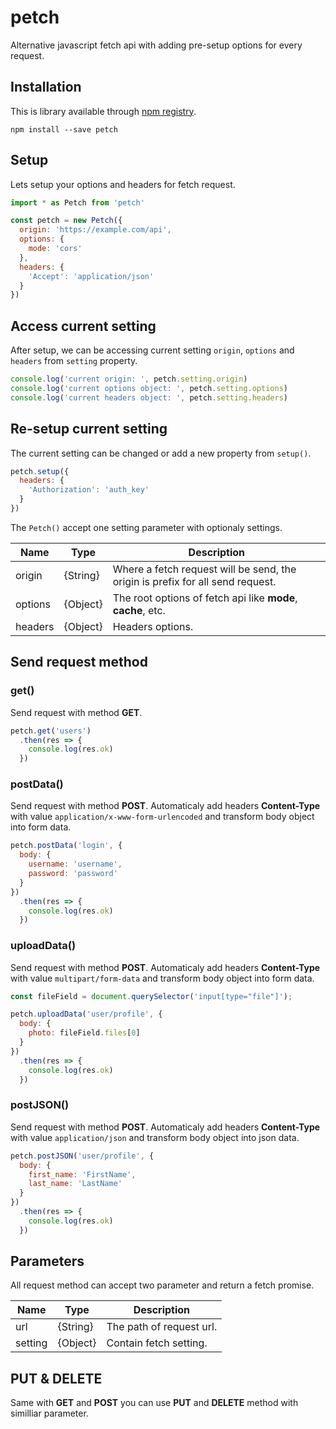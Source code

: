# petch
Alternative javascript fetch api with adding pre-setup options for every request.

## Installation
This is library available through [npm registry](https://npmjs.com/petch).

```
npm install --save petch
```

## Setup
Lets setup your options and headers for fetch request.

```js
import * as Petch from 'petch'

const petch = new Petch({
  origin: 'https://example.com/api',
  options: {
    mode: 'cors'
  },
  headers: {
    'Accept': 'application/json'
  }
})
```

## Access current setting
After setup, we can be accessing current setting `origin`, `options` and `headers` from `setting` property.

```js
console.log('current origin: ', petch.setting.origin)
console.log('current options object: ', petch.setting.options)
console.log('current headers object: ', petch.setting.headers)
```

## Re-setup current setting
The current setting can be changed or add a new property from `setup()`.

```js
petch.setup({
  headers: {
    'Authorization': 'auth_key'
  }
})
```

The `Petch()` accept one setting parameter with optionaly settings.

| Name | Type | Description |
|--|--|--|
| origin | {String} | Where a fetch request will be send, the origin is prefix for all send request. |
| options | {Object} | The root options of fetch api like **mode**, **cache**, etc.|
| headers | {Object} | Headers options. |

## Send request method
### get()
Send request with method **GET**.

```js
petch.get('users')
  .then(res => {
    console.log(res.ok)
  })
```

### postData()
Send request with method **POST**. Automaticaly add headers **Content-Type** with value `application/x-www-form-urlencoded` and transform body object into form data.

```js
petch.postData('login', {
  body: {
    username: 'username',
    password: 'password'
  }
})
  .then(res => {
    console.log(res.ok)
  })
```

### uploadData()
Send request with method **POST**. Automaticaly add headers **Content-Type** with value `multipart/form-data` and transform body object into form data.

```js
const fileField = document.querySelector('input[type="file"]');

petch.uploadData('user/profile', {
  body: {
    photo: fileField.files[0]
  }
})
  .then(res => {
    console.log(res.ok)
  })
```

### postJSON()
Send request with method **POST**. Automaticaly add headers **Content-Type** with value `application/json` and transform body object into json data.

```js
petch.postJSON('user/profile', {
  body: {
    first_name: 'FirstName',
    last_name: 'LastName'
  }
})
  .then(res => {
    console.log(res.ok)
  })
```

## Parameters
All request method can accept two parameter and return a fetch promise.

| Name | Type | Description |
|--|--|--|
| url | {String} | The path of request url. |
| setting | {Object} | Contain fetch setting. |

## PUT & DELETE
Same with **GET** and **POST** you can use **PUT** and **DELETE** method with similliar parameter.